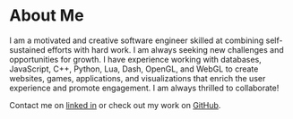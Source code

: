 # About Me

I am a motivated and creative software engineer skilled at combining self-sustained efforts with hard work. I am always seeking new challenges and opportunities for growth. I have experience working with databases, JavaScript, C++, Python, Lua, Dash, OpenGL, and WebGL to create websites, games, applications, and visualizations that enrich the user experience and promote engagement. I am always thrilled to collaborate!

Contact me on [linked in](https://www.linkedin.com/in/shera-adams/) or check out my work on [GitHub](https://github.com/sheraadams).

